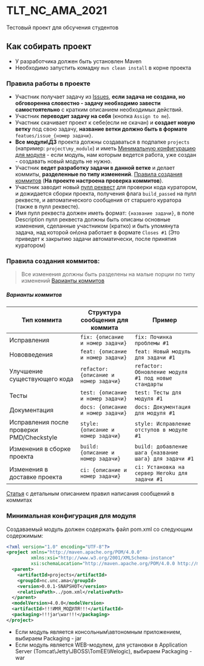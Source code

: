 # TLT_NC_AMA_2021
Тестовый проект для обсучения студентов

## Как собирать проект
* У разработчика должен быть установлен Maven
* Необходимо запустить комадну ```mvn clean install``` в корне проекта

### Правила работы в проекте

+ Участник получает задачу из [Issues][issues], **если задача не создана, но обговоренна словестно - задачу необходимо завести самостоятельно** с кратким описанием необходимых действий.
+ Участник **переводит задачу на себя** (кнопка `Assign to me`).
+ Участник скачивает проект к себе(если не скачан) и **создает новую ветку** под свою задачу, **название ветки должно быть в формате** `featues/issue_{номер задачи}`.
+ **Все модули\ДЗ** проекта должны создаваться в подпапке `projects` (например: `project\my_module`) и иметь [Минимальную конфигурацию для модуля](#минимальная-конфигурация-для-модуля) - если модуль, нам которым ведется работа, уже создан - создавать новый модуль не нужно.
+ Участник **ведет разработку задачи в данной ветке** и делает коммиты, **разделенные по типу изменений**. [Правила создания коммитов](#правила-создания-коммитов) (**На проекте настроена проверка коммитов**).
+ Участник заводит новый [пулл реквест][pulls] для проверки кода куратором, и дожидается сборки проекта, получения флага `build_passed` на пулл реквесте, и автоматического сообщения от старшего куратора (также в пулл реквесте).
+ Имя пулл реквеста должен иметь формат: `{название задачи}`, в поле Description пулл реквеста должны быть описаны основные изменения, сделанные участником (кратко) и быть упомянута задача, над которой он\она работает в формате `Closes #1` (Это приведет к закрытию задачи автоматически, после принятия куратором)



### Правила создания коммитов:
>Все изменения должны быть разделены на малые порции по типу изменений [Варианты коммитов](#варианты-коммитов)

##### Варианты коммитов
| Тип коммита                               | Структура сообщения для коммита       | Пример                                                 |
| ----------------------------------------- | ------------------------------------- | ------------------------------------------------------ |
| Исправления                               | `fix: {описание и номер задачи}`      | `fix: Починка проблемы #1`                             |
| Нововведения                              | `feat: {описание и номер задачи}`     | `feat: Новый модуль для задачи #1`                     |
| Улучшение существующего кода              | `refactor: {описание и номер задачи}` | `refactor: Обновление модуля #1 под новые стандарты`   |
| Тесты                                     | `test: {описание и номер задачи}`     | `test: Тесты для модуля #1`                            |
| Документация                              | `docs: {описание и номер задачи}`     | `docs: Документация для модуля #1`                     |
| Исправления после проверки PMD/Checkstyle | `style: {описание и номер задачи}`    | `style: Исправление отступов в модуле #1`              |
| Изменения в сборке проекта                | `build: {описание и номер задачи}`    | `build: добавление шага {название шага} для задачи #1` |
| Изменения в доставке проекта              | `ci: {описание и номер задачи}`       | `ci: Установка на сервер Heroku для задачи #1`         |
[Статья][conventional_commits] с детальным описанием правил написания сообщений в коммитах


### Минимальная конфигурация для модуля

Создаваемый модуль должен содержать файл pom.xml со следующим содержимым:

```xml
<?xml version="1.0" encoding="UTF-8"?>
<project xmlns="http://maven.apache.org/POM/4.0.0"
         xmlns:xsi="http://www.w3.org/2001/XMLSchema-instance"
         xsi:schemaLocation="http://maven.apache.org/POM/4.0.0 http://maven.apache.org/xsd/maven-4.0.0.xsd">
  <parent>
    <artifactId>projects</artifactId>
    <groupId>nc.unc.ama</groupId>
    <version>0.0.1-SNAPSHOT</version>
    <relativePath>../pom.xml</relativePath>
  </parent>
  <modelVersion>4.0.0</modelVersion>
  <artifactId>!!!ИМЯ_МОДУЛЯ!!!</artifactId>
  <packaging>!!!jar\war!!!</packaging>
</project>
```
+ Если модуль является консольным\автономным приложением, выбираем Packaging - jar
+ Если модуль является WEB-модулем, для установки в Application Server (Tomcat\Jetty\JBOSS\TomEE\Welogic), выбираем Packaging - war


[conventional_commits]: https://www.conventionalcommits.org/en/v1.0.0/
[issues]: https://github.com/kostua16/TLT_NC_AMA_2021/issues
[pulls]: https://github.com/kostua16/TLT_NC_AMA_2021/pulls

